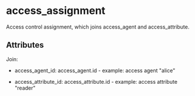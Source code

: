 # access_assignment


Access control assignment, which joins access_agent and access_attribute.


## Attributes

Join:

  * access_agent_id: access_agent.id - example: access agent "alice"

  * access_attribute_id: access_attribute.id - example: access attribute "reader"

